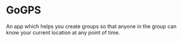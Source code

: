 # GoGPS

An app which helps you create groups so that anyone in the group can know your current location at any point of time.
